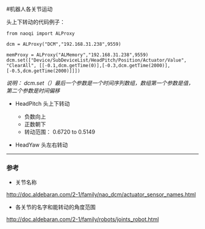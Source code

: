 #机器人各关节运动


头上下转动的代码例子： 

```
from naoqi import ALProxy

dcm = ALProxy("DCM","192.168.31.238",9559)

memProxy = ALProxy("ALMemory","192.168.31.238",9559)
dcm.set(["Device/SubDeviceList/HeadPitch/Position/Actuator/Value", "ClearAll", [[-0.1,dcm.getTime(0)],[-0.3,dcm.getTime(2000)],[-0.5,dcm.getTime(2000)]]])
```

*说明： dcm.set（）最后一个参数是一个时间序列数组，数组第一个参数是值，第二个参数是时间偏移*


* HeadPitch 头上下转动
	- 负数向上
	- 正数朝下 
	- 转动范围： 0.6720 to 0.5149

* HeadYaw 头左右转动

----

### 参考

* 关节名称

http://doc.aldebaran.com/2-1/family/nao_dcm/actuator_sensor_names.html

* 各关节的名字和能转动的角度范围

http://doc.aldebaran.com/2-1/family/robots/joints_robot.html